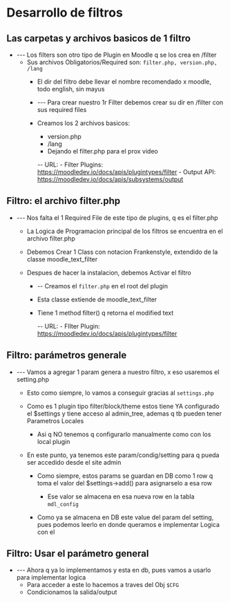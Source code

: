 # Desarrollo de filtros

## Las carpetas y archivos basicos de 1 filtro
- --- Los   filters    son otro tipo de Plugin en Moodle q se los crea en     /filter
  - Sus archivos Obligatorios/Required son:   `filter.php, version.php, /lang`
	- El dir del filtro debe llevar el nombre recomendado x moodle, todo english, sin mayus


	- --- Para crear nuestro 1r    Filter    debemos crear su dir en   /filter    con sus required files
  	- Creamos los 2 archivos basicos:
    	- version.php
    	- /lang
		- Dejando el     filter.php     para el prox video


		-- URL:
			- Filter Plugins:			https://moodledev.io/docs/apis/plugintypes/filter
			- Output API:					https://moodledev.io/docs/apis/subsystems/output







## Filtro: el archivo filter.php
- --- Nos falta el 1    Required File    de este tipo de plugins, q es el filter.php
  - La Logica de Programacion principal de los filtros se encuentra en el archivo    filter.php
  - Debemos Crear 1    Class    con notacion Frankenstyle, extendido de la classe     moodle_text_filter
  - Despues de hacer la instalacion, debemos Activar el filtro


	- -- Creamos el     `filter.php`     en el root del plugin
  	- Esta classe extiende de    moodle_text_filter
  	- Tiene 1 method      filter()     q retorna el modified text


		-- URL:
			- FIlter Plugin:		https://moodledev.io/docs/apis/plugintypes/filter







## Filtro: parámetros generale
- --- Vamos a agregar 1 param genera a nuestro filtro, x eso usaremos el     setting.php
  - Esto como siempre, lo vamos a conseguir gracias al      `settings.php`
  - Como es 1 plugin tipo filter/block/theme estos tiene YA configurado el    $settings   y tiene acceso al    admin_tree, ademas q tb pueden tener Parametros Locales
    - Asi q NO tenemos q configurarlo manualmente como con los    local plugin

  - En este punto, ya tenemos este param/condig/setting para q pueda ser accedido desde el site admin
    - Como siempre, estos params se guardan en DB como 1 row q toma el valor del    $settings->add()    para asignarselo a esa row
      - Ese valor se almacena en esa nueva row en la tabla     `mdl_config`   

	- Como ya se almacena en DB este value del param del setting, pues podemos leerlo en donde queramos e implementar Logica con el







## Filtro: Usar el parámetro general
- --- Ahora q ya lo implementamos y esta en db, pues vamos a usarlo para implementar logica
  - Para acceder a este lo hacemos a traves del Obj   `$CFG`
  - Condicionamos la salida/output






























